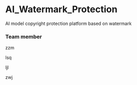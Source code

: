 # AI_Watermark_Protection
AI model copyright protection platform based on watermark



### Team member

zzm

lsq

ljl

zwj